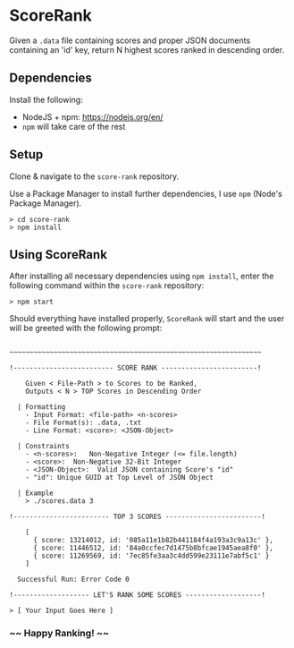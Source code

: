 # ScoreRank
Given a `.data` file containing scores and proper JSON documents containing an 'id' key, return N highest scores ranked in descending order.

## Dependencies
Install the following: 
* NodeJS + npm: <https://nodejs.org/en/>
* `npm` will take care of the rest

## Setup
Clone & navigate to the `score-rank` repository. 

Use a Package Manager to install further dependencies, I use `npm` (Node's Package Manager). 
```
> cd score-rank
> npm install
``` 
## Using ScoreRank
After installing all necessary dependencies using `npm install`, enter the following command within the `score-rank` repository:
```
> npm start
```
Should everything have installed properly, `ScoreRank` will start and the user will be greeted with the following prompt:
```

~~~~~~~~~~~~~~~~~~~~~~~~~~~~~~~~~~~~~~~~~~~~~~~~~~~~~~~~~~~~~~~

!------------------------- SCORE RANK ------------------------!

    Given < File-Path > to Scores to be Ranked, 
    Outputs < N > TOP Scores in Descending Order

  | Formatting       
    - Input Format: <file-path> <n-scores> 
    - File Format(s): .data, .txt
    - Line Format: <score>: <JSON-Object> 

  | Constraints
    - <n-scores>:   Non-Negative Integer (<= file.length)
    - <score>:  Non-Negative 32-Bit Integer
    - <JSON-Object>:  Valid JSON containing Score's "id"
    - "id": Unique GUID at Top Level of JSON Object   
  
  | Example
    > ./scores.data 3

!------------------------ TOP 3 SCORES ------------------------!
    
    [
      { score: 13214012, id: '085a11e1b82b441184f4a193a3c9a13c' },
      { score: 11446512, id: '84a0ccfec7d1475b8bfcae1945aea8f0' },
      { score: 11269569, id: '7ec85fe3aa3c4dd599e23111e7abf5c1' }
    ]
    
  Successful Run: Error Code 0   

!------------------- LET'S RANK SOME SCORES -------------------!

> [ Your Input Goes Here ]
```
### ~~ Happy Ranking! ~~
